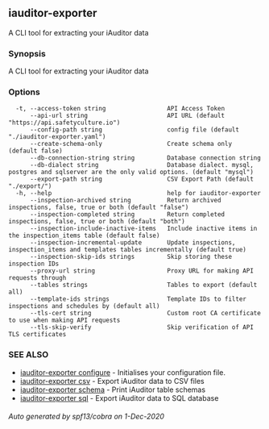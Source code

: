 ## iauditor-exporter

A CLI tool for extracting your iAuditor data

### Synopsis

A CLI tool for extracting your iAuditor data

### Options

```
  -t, --access-token string                 API Access Token
      --api-url string                      API URL (default "https://api.safetyculture.io")
      --config-path string                  config file (default "./iauditor-exporter.yaml")
      --create-schema-only                  Create schema only (default false)
      --db-connection-string string         Database connection string
      --db-dialect string                   Database dialect. mysql, postgres and sqlserver are the only valid options. (default "mysql")
      --export-path string                  CSV Export Path (default "./export/")
  -h, --help                                help for iauditor-exporter
      --inspection-archived string          Return archived inspections, false, true or both (default "false")
      --inspection-completed string         Return completed inspections, false, true or both (default "both")
      --inspection-include-inactive-items   Include inactive items in the inspection_items table (default false)
      --inspection-incremental-update       Update inspections, inspection_items and templates tables incrementally (default true)
      --inspection-skip-ids strings         Skip storing these inspection IDs
      --proxy-url string                    Proxy URL for making API requests through
      --tables strings                      Tables to export (default all)
      --template-ids strings                Template IDs to filter inspections and schedules by (default all)
      --tls-cert string                     Custom root CA certificate to use when making API requests
      --tls-skip-verify                     Skip verification of API TLS certificates
```

### SEE ALSO

* [iauditor-exporter configure](iauditor-exporter_configure.md)	 - Initialises your configuration file.
* [iauditor-exporter csv](iauditor-exporter_csv.md)	 - Export iAuditor data to CSV files
* [iauditor-exporter schema](iauditor-exporter_schema.md)	 - Print iAuditor table schemas
* [iauditor-exporter sql](iauditor-exporter_sql.md)	 - Export iAuditor data to SQL database

###### Auto generated by spf13/cobra on 1-Dec-2020
